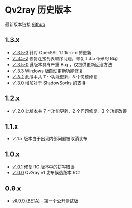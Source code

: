 # Qv2ray 历史版本

最新版本链接 [Github](https://github.com/lhy0403/Qv2ray/releases/latest)

## 1.3.x

- [v1.3.5-3](./ReleaseNote/1.3/v1.3.5.3.md) 针对 OpenSSL 1.1.1b-c-d 的更新
- [v1.3.5-2](./ReleaseNote/1.3/v1.3.5.2.md) 修复连接列表顺序问题，修复 1.3.5 带来的 Bug
- [v1.3.5-0](./ReleaseNote/1.3/v1.3.5.0.md) 此版本具有严重 Bug ，仅提供更新回滚方法
- [v1.3.3](./ReleaseNote/1.3/v1.3.3.0.md) Windows 版自动更新功能修复
- [v1.3.2](./ReleaseNote/1.3/v1.3.2.0.md) 此版本共 7 个功能更新，3 个问题修复
- [v1.3.0](./ReleaseNote/1.3/v1.3.0.0.md) 增加对于 ShadowSocks 的支持

## 1.2.x

- [v1.2.0](./ReleaseNote/1.2/v1.2.0.0.md) 此版本共 7 个功能更新，2 个问题修复，3 个功能改善

## 1.1.x

- v1.1.x 版本由于出现内部问题被取消发布

## 1.0.x

- [v1.0.1](./ReleaseNote/1.0/v1.0.1.0.md) 修复 RC 版本中的拼写错误
- [v1.0.0](./ReleaseNote/1.0/v1.0.0.0.md) Qv2ray v1 发布候选版本 RC1

## 0.9.x

- [v0.9.9 (BETA)](./ReleaseNote/1.0/v0.9.9.0.md) - 第一个公开测试版

